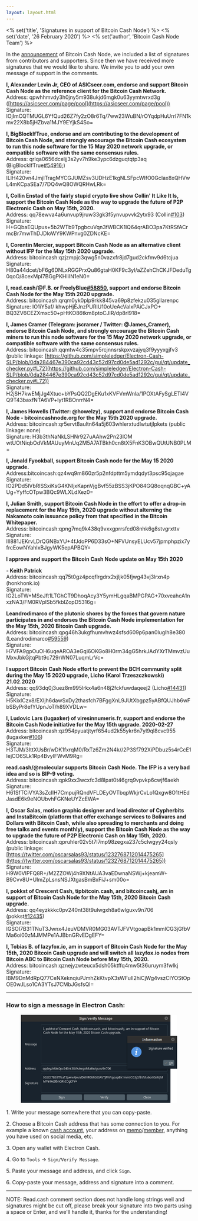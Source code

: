 ```yaml
---
layout: layout.html
---
```


<% set('title', 'Signatures in support of Bitcoin Cash Node') %>
<% set('date', '26 February 2020') %>
<% set('author', 'Bitcoin Cash Node Team') %>

In the [announcement](https://read.cash/@freetrader/bitcoin-cash-node-003b2381) of Bitcoin Cash Node, we included a list of signatures from contributors and supporters. Since then we have received more signatures that we would like to share. We invite you to add your own message of support in the comments.

**I, Alexander Levin Jr, CEO of ASICseer.com, endorse and support Bitcoin Cash Node as the reference client for the Bitcoin Cash Network.**  
Address: qpwhhmvdy3h0jny5m938ukjd6mgk0u63yymtwrxd3g ([https://asicseer.com/page/pool](https://asicseer.com/page/pool))  
Signature: IOjImCQTMUGL6YfQud26Z7fy2zO8r6Tq/7ww23WuBN/rOYqdpHuUrrl7FN1kmv22X8b5jHZbva1MJY9EYjkS4So=

**I, BigBlockIfTrue, endorse and am contributing to the development of Bitcoin Cash Node, and strongly encourage the Bitcoin Cash ecosystem to run this node software for the 15 May 2020 network upgrade, or compatible software with the same consensus rules.**  
Address: qrlqa0656dceljj3s2yv7h9ke3ypc6dzguqtqtp3aq (BigBlockIfTrue[#54916](/search?q=%2354916);)  
Signature: ILlH420vn4JmjITragMYCGJUMZsv3UDHzE1kgNLSFpcWIfO0GcIax8xQHVwL4mKCpaSEa7/7DQ4wQ8OWQRHwLRk=

**I, Collin Enstad of the fairly stupid crypto live show Collin' It Like It Is, support the Bitcoin Cash Node as the way to upgrade the future of P2P Electronic Cash on May 15th, 2020.**  
Address: qq78ewva4a6unvup9jruw33gk3f5ynvupvvk2ytx93 (Collin[#103](/search?q=%23103))  
Signature: H+GQbaEQUpus+5b2WTb9TpgbcuVqn3fWBCK1lQ64qrABO3pa7KtRSfACrmcBr7mwThDJDloWY9KWPnvg0ZDNcKE=

**I, Corentin Mercier, support Bitcoin Cash Node as an alternative client without IFP for the May 15th 2020 upgrade.**  
Address: bitcoincash:qzjzmpjc3qwg5n0vazxfr8jd7gud2ckfmv9d6tcjua  
Signature: H80a44dcet/bF6g6DNLxRGGPrxQu86gtaH0KF9c3yl/aZZehChCKJFDeduTg0qoO/8cexMpI7BGgPKHIiIN1eN0=

**I, read.cash/@F.B. or FreelyBlue[#58850](/search?q=%2358850), support and endorse Bitcoin Cash Node for the May 15th 2020 upgrade.**  
Address: bitcoincash:qrqm0yk0plp9rkk845va69p8zfekzu035gllarenpc  
Signature: IO1iY5af/ khwpHjEJnzPURIU10oUeAcVaIxPAiCJxPO+ BQ3ZV6CEZXmxc50+pHtKO86tkm8ptoCJIR/dp8rl918=

**I, James Cramer (Telegram: jscramer / Twitter: @James_Cramer), endorse Bitcoin Cash Node, and strongly encourage the Bitcoin Cash miners to run this node software for the 15 May 2020 network upgrade, or compatible software with the same consensus rules.**  
Address: bitcoincash:qqmtw4c35mpv5rcjnnsrskpxvzajyq3f9yyyxgjfv3 (public linkage: [https://github.com/simpleledger/Electron-Cash-SLP/blob/0da284467e390ca92cd43c52d97cd0de5ad1292c/gui/qt/update_checker.py#L72](https://github.com/simpleledger/Electron-Cash-SLP/blob/0da284467e390ca92cd43c52d97cd0de5ad1292c/gui/qt/update_checker.py#L72))  
Signature: H2jSH7kwEMjJg4Xtuc+bYPsQQ2DgEKu1xKVFVmWnla/1POXtAFySgLETl4VQ9T43baxfNTA6VP+lyt1RBOnrrN4=

**I, James Howells (Twitter: @howelzy), support and endorse Bitcoin Cash Node - bitcoincashnode.org for the May 15th 2020 upgrade.**  
Address: bitcoincash:qr5ervt8aultn64a5j603whlerxtudlwtutjlpkets (public linkage: none)  
Signature: H3b3thNaNkLSHNr927uAAhw2Pn23lOM wtUOtNiqbOdVkMAUuyMnUq2M5A7ATBkh0cn8tX5FnK3OBwQUtUNB0PLM=

**I, Jonald Fyookball, support Bitcoin Cash node for the May 15 2020 upgrade.**  
Address:bitcoincash:qz4wq9m860zr5p2nfdpttm5ymdqdyt3psc95qjagae  
Signature: IO2PDd5lVbRlSSxiKsG4KNIjxKapnVjgBvf55zBSS3jKPO84GQ8oqnqGBC+yAUg+YyffcOTpw3BQc9WLXLdXez0=

**I, Julian Smith, support Bitcoin Cash Node in the effort to offer a drop-in replacement for the May 15th, 2020 upgrade without alterning the Nakamoto coin issuance policy from that specified in the Bitcoin Whitepaper.**  
Address: bitcoincash:qpng7mq9k438q9vxxgprrsfcd08nhk6g8stvgrxttv  
Signature: IIl881JEKrvLDrQGNBxYU+4fJdoPP6D33sO+NFVUnsyELUcv57jpmphpzix7yfrcEowNYahIxBJgyWK5epAPBQY=

**I approve and support the Bitcoin Cash Node update on May 15th 2020**

**- Keith Patrick**  
Address: bitcoincash:qq75t0gz4pcqflrgdrx2xjljk05fjwg43vj3lrxn4p (honkhonk.io)  
Signature: IG2LoTW+MSeJft1LTGhCT9DhoqAcy3Y5ymHLgqaBMPGPAG+70xveahcA1nxzNA3/FM0RVplSb5fkblZopD5316g=

**Leandrodimarco of the plutonic shores by the forces that govern nature participates in and endorses the Bitcoin Cash Node implementation for the May 15th, 2020 Bitcoin Cash upgrade.**  
Address: bitcoincash:qpg46h3ukgfhumvhwz4sfsd609p6pan0luglh8e380 (Leandrodimarco[#59559](/search?q=%2359559))  
Signature: H7VFA9gpOuOH6uqeAROA3eGqi6OKGo8H0rm34gG5hrkJAdYXrTMmvzUuMxvJbkGjtqPbt9c729rWN07LuqmLrVc=

**I support Bitcoin Cash Node effort to prevent the BCH community split during the May 15 2020 upgrade, Licho (Karol Trzeszczkowski) 21.02.2020**  
Address: qq93dq0j3uez8m995lrkx4a6n48j2fckfuwdaqeej2 (Licho[#14431](/search?q=%2314431))  
Signature: H5KixlCzx8/EXIjh6dawSxDy2thasfch7BFggXnL9JUtXbgpz5yABfQUJhb6wFbSByPr8efYUpnJoT/h89XVDLw=

**I, Ludovic Lars (lugaxker) of viresinnumeris.fr, support and endorse the Bitcoin Cash Node initiative for the May 15th upgrade. 2020-02-27**  
Address: bitcoincash:qz954pyuatjtyrf654ud2k55ykr6n7yl9ql8cvc955 (lugaxker[#106](/search?q=%23106))  
Signature: H3TJM/3IttXUsBr/wDK1fxrqM0/RxTz6Zm2N4k//2P3Sf792XiPDbuz5s4rCcE1IejCO6SLk1Rp4BvylFWvM9Rg=

**read.cash/@molecular supports Bitcoin Cash Node. The IFP is a very bad idea and so is BIP-9 voting.**  
Address: bitcoincash:qpk9xx3wcxfc3d8lpat0t46grq9vpvkp6cwjf6aekh  
Signature: H61SfTCiVYA3sZclIH7CmpujRQndVFLDEyOVTbqpWkjrCvLo1Qxgw8O1tHEdJasdE6k9eNOUbvhFGKNeUYZcEWA=

**I, Oscar Salas, motion graphic designer and lead director of Cypherbits and InstaBitcoin (platform that offer exchange services to Bolivares and Dollars with Bitcoin Cash, while also spreading to merchants and doing free talks and events monthly), support the Bitcoin Cash Node as the way to upgrade the future of P2P Electronic Cash on May 15th, 2020.**  
Address: bitcoincash:qpruhler02v5t7l7mp98zegxa237c5clwgyy24qsly (public linkage: [https://twitter.com/oscarsalas93/status/1232768712014475265](https://twitter.com/oscarsalas93/status/1232768712014475265))  
Signature: H9W0VIPFQ8R+/M2ZZOWj4h9XNtAUA3vaEDwnaNSWj+kjeamW+ B9Cvv8U+UImZpLsnsNSJXtgasBmBxFiJ+sm00o=

**I, pokkst of Crescent Cash, tipbitcoin.cash, and bitcoincashj, am in support of Bitcoin Cash Node for the May 15th, 2020 Bitcoin Cash upgrade.**  
Address: qq4eyzkkkc0pv240nt38t9ulwgxh8a6wlguxv9n706 (pokkst[#12435](/search?q=%2312435))  
Signature: IGSOI7B31TNuT3Jwnx4JeuVDMVR0MG03AVTJFVVtgoapBk1mmICG3jGfbVMa6oi00zMJMMPe1AJBbnGRvEDgEFY=

**I, Tobias B. of lazyfox.io, am in support of Bitcoin Cash Node for the May 15th, 2020 Bitcoin Cash upgrade and will switch all lazyfox.io nodes from Bitcoin ABC to Bitcoin Cash Node before May 15th, 2020.**  
Address: bitcoincash:qznejyzwteucx5dsh05ktffq4mw5t36uruym3fwlkj  
Signature: IBM9DnMdRpQ77CeNXeknqiuPJmhZkKtvpX3sWFuIl2hiCjWg4vszCIYOStOpOE0wJLso1CA3YTsJ7CMbJGsfsQI=

* * *

### How to sign a message in Electron Cash:

<figure class="text-center">
    <img src="/static/img/newsroom/2020-02-26/S7CB630kiKTz9a1URzVdf9KnSGU4ObS0zsOVZOJs.png" class="rounded img-fluid">
</figure>

1\. Write your message somewhere that you can copy-paste.

2\. Choose a Bitcoin Cash address that has some connection to you. For example a known [cash account](https://www.cashaccount.info/), your address on [memo](https://memo.cash/)/[member](https://memberapp.github.io/), anything you have used on social media, etc.

3\. Open any wallet with Electron Cash.

4\. Go to `Tools` -> `Sign/Verify Message`.

5\. Paste your message and address, and click `Sign`.

6\. Copy-paste your message, address and signature into a comment.

* * *

NOTE: Read.cash comment section does not handle long strings well and signatures might be cut off, please break your signature into two parts using a space or Enter, and we'll handle it, thanks for the understanding!
